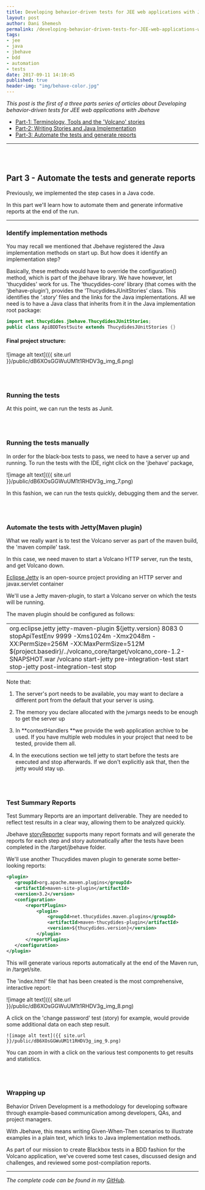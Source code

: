 ```yaml
---
title: Developing behavior-driven tests for JEE web applications with Jbehave - Part 3
layout: post
author: Dani Shemesh
permalink: /developing-behavior-driven-tests-for-JEE-web-applications-with-Jbehave-part-3/
tags:
- jee
- java
- jbehave
- bdd
- automation
- tests
date: 2017-09-11 14:10:45
published: true
header-img: "img/behave-color.jpg"
---
```


<i>This post is the first of a three parts series of articles about Developing behavior-driven tests for JEE web applications with Jbehave</i>

* [Part-1: Terminology, Tools and the 'Volcano' stories](https://fullgc.github.io/developing-behavior-driven-tests-for-JEE-web-applications-with-Jbehave-part-1)
* [Part-2: Writing Stories and Java Implementation](https://fullgc.github.io/developing-behavior-driven-tests-for-JEE-web-applications-with-Jbehave-part-2)
* [Part-3: Automate the tests and generate reports](https://fullgc.github.io/developing-behavior-driven-tests-for-JEE-web-applications-with-Jbehave-part-3)

------------------------------------------------------------------------------------------

<br><br>
## Part 3 - Automate the tests and generate reports

Previously, we implemented the step cases in a Java code.

In this part we'll learn how to automate them and generate informative reports at the end of the run.

-----------------------------------------------------------------------------------------------------
### Identify implementation methods

You may recall we mentioned that Jbehave registered the Java implementation methods on start up. But how does it identify an implementation step?

Basically, these methods would have to override the configuration() method, which is part of the jbehave library. We have however, let 'thucydides' work for us. The ‘thucydides-core’ library (that comes with the ‘jbehave-plugin’), provides the ‘ThucydidesJUnitStories’ class. This identifies the ‘.story’ files and the links for the Java implementations. All we need is to have a Java class that inherits from it in the Java implementation root package:

````java
import net.thucydides.jbehave.ThucydidesJUnitStories;
public class ApiBDDTestSuite extends ThucydidesJUnitStories {}
````

#### Final project structure:

![image alt text]({{ site.url }}/public/dB6XOsGGWuUM1t1RHDV3g_img_6.png)

<br><br>
### Running the tests

At this point, we can run the tests as Junit.

<br><br>
### Running the tests manually

In order for the black-box tests to pass, we need to have a server up and running. To run the tests with the IDE, right click on the 'jbehave' package,

  ![image alt text]({{ site.url }}/public/dB6XOsGGWuUM1t1RHDV3g_img_7.png)

In this fashion, we can run the tests quickly, debugging them and the server.

<br><br>
### Automate the tests with Jetty(Maven plugin)

What we really want is to test the Volcano server as part of the maven build, the 'maven compile' task.

In this case, we need maven to start a Volcano HTTP server, run the tests, and get Volcano down.

[Eclipse Jetty](https://www.eclipse.org/jetty/) is an open-source project providing an HTTP server and javax.servlet container

We'll use a Jetty maven-plugin, to start a Volcano server on which the tests will be running.

The maven plugin should be configured as follows:

<table>
  <tr>
    <td><plugin>
   <groupId>org.eclipse.jetty</groupId>
   <artifactId>jetty-maven-plugin</artifactId>
   <version>${jetty.version}</version>
   <configuration>
       <httpConnector>
           <port>8083</port>
       </httpConnector>
       <scanIntervalSeconds>0</scanIntervalSeconds>
       <stopKey>stopApiTestEnv</stopKey>
       <stopPort>9999</stopPort>
       <jvmArgs>-Xms1024m -Xmx2048m -XX:PermSize=256M -XX:MaxPermSize=512M</jvmArgs>
       <contextHandlers>
           <contextHandler implementation="org.eclipse.jetty.maven.plugin.JettyWebAppContext">
               <war>${project.basedir}/../volcano_core/target/volcano_core-1.2-SNAPSHOT.war</war>
               <contextPath>/volcano</contextPath>
           </contextHandler>
       </contextHandlers>
   </configuration>
   <executions>
       <execution>
           <id>start-jetty</id>
           <phase>pre-integration-test</phase>
           <goals>
               <goal>start</goal>
           </goals>
       </execution>
       <execution>
           <id>stop-jetty</id>
           <phase>post-integration-test</phase>
           <goals>
               <goal>stop</goal>
           </goals>
       </execution>
   </executions>
</plugin>
</td>
  </tr>
</table>


Note that:

1. The server's port needs to be available, you may want to declare a different port from the default that your server is using.

2. The memory you declare allocated with the jvmargs needs to be enough to get the server up

3. In **contextHandlers **we provide the web application archive to be used. If you have multiple web modules in your project that need to be tested, provide them all.

4. In the executions section we tell jetty to start before the tests are executed and stop afterwards. If we don't explicitly ask that, then the jetty would stay up.

<br><br>
### Test Summary Reports

Test Summary Reports are an important deliverable. They are needed to reflect test results in a clear way, allowing them to be analyzed quickly.

Jbehave [storyReporter](https://jbehave.org/reference/stable/reporting-stories.html) supports many report formats and will generate the reports for each step and story automatically after the tests have been completed in the /target/jbehave folder.

We'll use another Thucydides maven plugin to generate some better-looking reports:

````xml
<plugin>
   <groupId>org.apache.maven.plugins</groupId>
   <artifactId>maven-site-plugin</artifactId>
   <version>3.2</version>
   <configuration>
       <reportPlugins>
           <plugin>
               <groupId>net.thucydides.maven.plugins</groupId>
               <artifactId>maven-thucydides-plugin</artifactId>
               <version>${thucydides.version}</version>
           </plugin>
       </reportPlugins>
   </configuration>
</plugin>
````

This will generate various reports automatically at the end of the Maven run, in /target/site.

The 'index.html' file that has been created is the most comprehensive, interactive report:

![image alt text]({{ site.url }}/public/dB6XOsGGWuUM1t1RHDV3g_img_8.png)

A click on the 'change password' test (story) for example, would provide some additional data on each step result.

	![image alt text]({{ site.url }}/public/dB6XOsGGWuUM1t1RHDV3g_img_9.png)

You can zoom in with a click on the various test components to get results and statistics.

<br><br>
### Wrapping up

Behavior Driven Development is a methodology for developing software through example-based communication among developers, QAs, and project managers.

With Jbehave, this means writing Given-When-Then scenarios to illustrate examples in a plain text, which links to Java implementation methods.

As part of our mission to create Blackbox tests in a BDD fashion for the Volcano application, we've covered some test cases, discussed design and challenges, and reviewed some post-compilation reports.

------------------------------------------------------------------------------------------

*The complete code can be found in my [GitHub](https://github.com/FullGC/volcano)*.